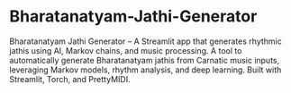 # Bharatanatyam-Jathi-Generator
Bharatanatyam Jathi Generator – A Streamlit app that generates rhythmic jathis using AI, Markov chains, and music processing.  A tool to automatically generate Bharatanatyam jathis from Carnatic music inputs, leveraging Markov models, rhythm analysis, and deep learning. Built with Streamlit, Torch, and PrettyMIDI.
